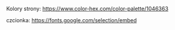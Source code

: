 Kolory strony:
https://www.color-hex.com/color-palette/1046363

czcionka: 
https://fonts.google.com/selection/embed